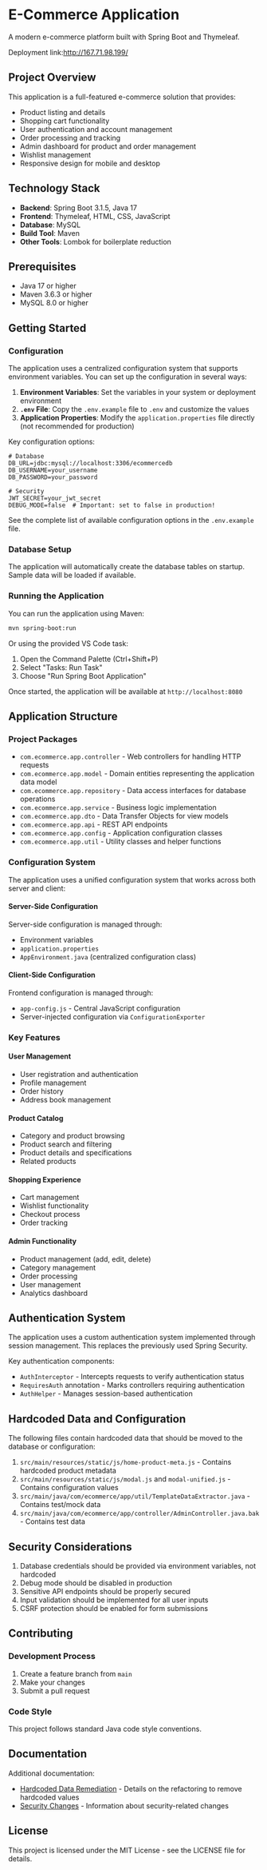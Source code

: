 # E-Commerce Application

A modern e-commerce platform built with Spring Boot and Thymeleaf.

Deployment link:http://167.71.98.199/

## Project Overview

This application is a full-featured e-commerce solution that provides:

- Product listing and details
- Shopping cart functionality
- User authentication and account management
- Order processing and tracking
- Admin dashboard for product and order management
- Wishlist management
- Responsive design for mobile and desktop

## Technology Stack

- **Backend**: Spring Boot 3.1.5, Java 17
- **Frontend**: Thymeleaf, HTML, CSS, JavaScript
- **Database**: MySQL
- **Build Tool**: Maven
- **Other Tools**: Lombok for boilerplate reduction

## Prerequisites

- Java 17 or higher
- Maven 3.6.3 or higher
- MySQL 8.0 or higher

## Getting Started

### Configuration

The application uses a centralized configuration system that supports environment variables. You can set up the configuration in several ways:

1. **Environment Variables**: Set the variables in your system or deployment environment
2. **`.env` File**: Copy the `.env.example` file to `.env` and customize the values
3. **Application Properties**: Modify the `application.properties` file directly (not recommended for production)

Key configuration options:

```
# Database
DB_URL=jdbc:mysql://localhost:3306/ecommercedb
DB_USERNAME=your_username
DB_PASSWORD=your_password

# Security
JWT_SECRET=your_jwt_secret
DEBUG_MODE=false  # Important: set to false in production!
```

See the complete list of available configuration options in the `.env.example` file.

### Database Setup

The application will automatically create the database tables on startup. Sample data will be loaded if available.

### Running the Application

You can run the application using Maven:

```bash
mvn spring-boot:run
```

Or using the provided VS Code task:

1. Open the Command Palette (Ctrl+Shift+P)
2. Select "Tasks: Run Task"
3. Choose "Run Spring Boot Application"

Once started, the application will be available at `http://localhost:8080`

## Application Structure

### Project Packages

- `com.ecommerce.app.controller` - Web controllers for handling HTTP requests
- `com.ecommerce.app.model` - Domain entities representing the application data model
- `com.ecommerce.app.repository` - Data access interfaces for database operations
- `com.ecommerce.app.service` - Business logic implementation
- `com.ecommerce.app.dto` - Data Transfer Objects for view models
- `com.ecommerce.app.api` - REST API endpoints
- `com.ecommerce.app.config` - Application configuration classes
- `com.ecommerce.app.util` - Utility classes and helper functions

### Configuration System

The application uses a unified configuration system that works across both server and client:

#### Server-Side Configuration

Server-side configuration is managed through:

- Environment variables
- `application.properties`
- `AppEnvironment.java` (centralized configuration class)

#### Client-Side Configuration

Frontend configuration is managed through:

- `app-config.js` - Central JavaScript configuration
- Server-injected configuration via `ConfigurationExporter`

### Key Features

#### User Management

- User registration and authentication
- Profile management
- Order history
- Address book management

#### Product Catalog

- Category and product browsing
- Product search and filtering
- Product details and specifications
- Related products

#### Shopping Experience

- Cart management
- Wishlist functionality
- Checkout process
- Order tracking

#### Admin Functionality

- Product management (add, edit, delete)
- Category management
- Order processing
- User management
- Analytics dashboard

## Authentication System

The application uses a custom authentication system implemented through session management. This replaces the previously used Spring Security.

Key authentication components:

- `AuthInterceptor` - Intercepts requests to verify authentication status
- `RequiresAuth` annotation - Marks controllers requiring authentication
- `AuthHelper` - Manages session-based authentication

## Hardcoded Data and Configuration

The following files contain hardcoded data that should be moved to the database or configuration:

1. `src/main/resources/static/js/home-product-meta.js` - Contains hardcoded product metadata
2. `src/main/resources/static/js/modal.js` and `modal-unified.js` - Contains configuration values
3. `src/main/java/com/ecommerce/app/util/TemplateDataExtractor.java` - Contains test/mock data
4. `src/main/java/com/ecommerce/app/controller/AdminController.java.bak` - Contains test data

## Security Considerations

1. Database credentials should be provided via environment variables, not hardcoded
2. Debug mode should be disabled in production
3. Sensitive API endpoints should be properly secured
4. Input validation should be implemented for all user inputs
5. CSRF protection should be enabled for form submissions

## Contributing

### Development Process

1. Create a feature branch from `main`
2. Make your changes
3. Submit a pull request

### Code Style

This project follows standard Java code style conventions.

## Documentation

Additional documentation:

- [Hardcoded Data Remediation](./hardcoded-data-remediation.md) - Details on the refactoring to remove hardcoded values
- [Security Changes](./security-changes-README.md) - Information about security-related changes

## License

This project is licensed under the MIT License - see the LICENSE file for details.
